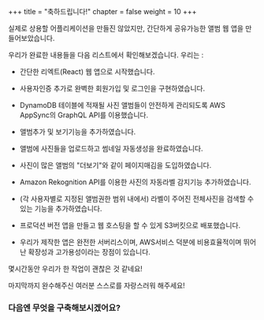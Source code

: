 +++
title = "축하드립니다!"
chapter = false
weight = 10
+++

실제로 상용할 어플리케이션을 만들진 않았지만, 간단하게 공유가능한 앨범 웹 앱을 만들어보았습니다.   

우리가 완료한 내용들을 다음 리스트에서 확인해보겠습니다. 우리는 :

- 간단한 리엑트(React) 웹 앱으로 시작했습니다.

- 사용자인증 추가로 완벽한 회원가입 및 로그인을 구현하였습니다.

- DynamoDB 테이블에 적재될 사진 앨범들이 안전하게 관리되도록 AWS AppSync의 GraphQL API를 이용했습니다.

- 앨범추가 및 보기기능을 추가하였습니다.

- 앨범에 사진들을 업로드하고 썸네일 자동생성을 완료하였습니다.

- 사진이 많은 앨범의 "더보기"와 같이 페이지매김을 도입하였습니다.

- Amazon Rekognition API를 이용한 사진의 자동라벨 감지기능 추가하였습니다.

- (각 사용자별로 지정된 앨범권한 범위 내에서) 라벨이 주어진 전체사진을 검색할 수 있는 기능을 추가하였습니다.

- 프로덕션 버전 앱을 만들고 웹 호스팅을 할 수 있게 S3버킷으로 배포했습니다.

- 우리가 제작한 앱은 완전한 서버리스이며, AWS서비스 덕분에 비용효율적이며 뛰어난 확장성과 고가용성이라는 장점이 있습니다.

몇시간동안 우리가 한 작업이 괜찮은 것 같네요!

마지막까지 완수해주신 여러분 스스로를 자랑스러워 해주세요!

### 다음엔 무엇을 구축해보시겠어요?